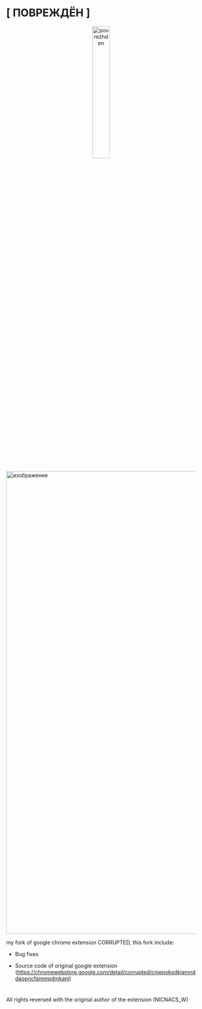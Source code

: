 # [ ПОВРЕЖДЁН ]
<p align="center">
  <img width="30%" height="30%" alt="povrezhden" src="https://github.com/user-attachments/assets/96e352e5-9226-4c61-aa58-f3af938ec563" />
</p>
<img width="1714" height="1231" alt="изображение" src="https://github.com/user-attachments/assets/47316083-8fdf-4961-a38b-158c98726de7" />

my fork of google chrome extension CORRUPTED, this fork include:

- Bug fixes

- Source code of original google extension (https://chromewebstore.google.com/detail/corrupted/cniepokodkjamnddaopncfammpdmkanj)

#
All rights reversed with the original author of the extension (NICNACS_W)
